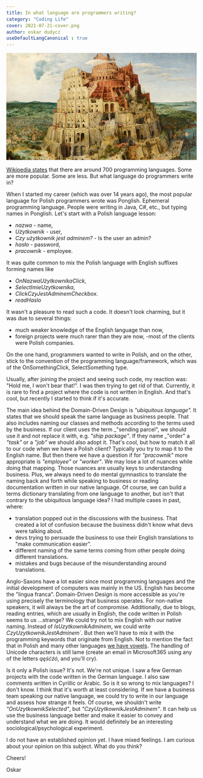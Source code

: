 ```yaml
---
title: In what language are programmers writing?
category: "Coding Life"
cover: 2021-07-21-cover.png
author: oskar dudycz
useDefaultLangCanonical : true
---
```


![cover](2021-07-21-cover.png)

[Wikipedia states](https://en.wikipedia.org/wiki/List_of_programming_languages) that there are around 700 programming languages. Some are more popular. Some are less. But what language do programmers write in? 

When I started my career (which was over 14 years ago), the most popular language for Polish programmers wrote was Ponglish. Ephemeral programming language. People were writing in Java, C#, etc., but typing names in Ponglish. Let's start with a Polish language lesson:
- _nazwa_ - name,
- _Użytkownik_ - user,
- _Czy użytkownik jest adminem?_ - Is the user an admin?
- _hasło_ - password,
- _pracownik_ - employee.

It was quite common to mix the Polish language with English suffixes forming names like 
- _OnNazwaUżytkownikaClick_, 
- _SelectImieUzytkownika_, 
- _ClickCzyJestAdminemCheckbox_.
- _readHaslo_

It wasn't a pleasure to read such a code. It doesn't look charming, but it was due to several things:
- much weaker knowledge of the English language than now,
- foreign projects were much rarer than they are now, 
 -most of the clients were Polish companies.

On the one hand, programmers wanted to write in Polish, and on the other, stick to the convention of the programming language/framework, which was of the OnSomethingClick, SelectSomething type.

Usually, after joining the project and seeing such code, my reaction was: "Hold me, I won't bear that!". I was then trying to get rid of that. Currently, it is rare to find a project where the code is not written in English. And that's cool, but recently I started to think if it's accurate.

The main idea behind the Domain-Driven Design is _"ubiquitous language"._ It states that we should speak the same language as business people. That also includes naming our classes and methods according to the terms used by the business. If our client uses the term _"sending parcel", we should use it and not replace it with, e.g. _"ship package"_.  If they name _"order" a _"task"_ or a _"job"_ we should also adopt it. That's cool, but how to match it all to our code when we have a Polish client? Typically you try to map it to the English name. But then there we have a question if for _"pracownik"_ more appropriate is _"employee"_ or _"worker"_.  We may lose a lot of nuances while doing that mapping. Those nuances are usually keys to understanding business. Plus, we always need to do mental gymnastics to translate the naming back and forth while speaking to business or reading documentation written in our native language. Of course, we can build a terms dictionary translating from one language to another, but isn't that contrary to the ubiquitous language idea? I had multiple cases in past, where:
- translation popped out in the discussions with the business. That created a lot of confusion because the business didn't know what devs were talking about.
- devs trying to persuade the business to use their English translations to "make communication easier".
- different naming of the same terms coming from other people doing different translations.
- mistakes and bugs because of the misunderstanding around translations.

Anglo-Saxons have a lot easier since most programming languages ​​and the initial development of computers was mainly in the US. English has become the "lingua franca".  Domain-Driven Design is more accessible as you're using precisely the terminology that business operates. For non-native speakers, it will always be the art of compromise. Additionally, due to blogs, reading entries, which are usually in English, the code written in Polish seems to us ...strange? We could try not to mix English with our native naming. Instead of _IsUzytkownikAdminem_, we could write _CzyUzytkownikJestAdminem`_. But then we'll have to mix it with the programming keywords that originate from English. Not to mention the fact that in Polish and many other languages [we have vowels](https://en.wikipedia.org/wiki/Polish_phonology). The handling of Unicode characters is still lame (create an email in Microsoft365 using any of the letters _ąęśćźó_, and you'll cry).

Is it only a Polish issue? It's not. We're not unique. I saw a few German projects with the code written in the German language. I also saw comments written in Cyrillic or Arabic. So is it so wrong to mix languages? I don't know. I think that it's worth at least considering. If we have a business team speaking our native language, we could try to write in our language and assess how strange it feels. Of course, we shouldn't write _"OnUzytkownikSelected"_, but _"CzyUzytkownikJestAdminem"_. It can help us use the business language better and make it easier to convey and understand what we are doing. It would definitely be an interesting sociological/psychological experiment.

I do not have an established opinion yet. I have mixed feelings. I am curious about your opinion on this subject. What do you think?

Cheers!

Oskar